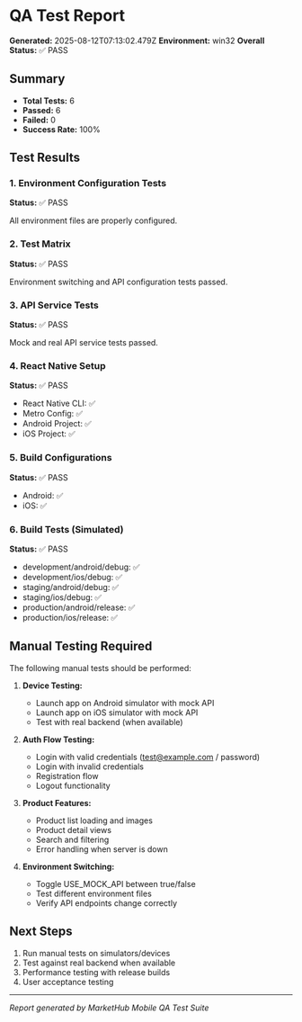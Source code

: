 # QA Test Report

**Generated:** 2025-08-12T07:13:02.479Z
**Environment:** win32
**Overall Status:** ✅ PASS

## Summary

- **Total Tests:** 6
- **Passed:** 6
- **Failed:** 0
- **Success Rate:** 100%

## Test Results

### 1. Environment Configuration Tests
**Status:** ✅ PASS

All environment files are properly configured.

### 2. Test Matrix
**Status:** ✅ PASS

Environment switching and API configuration tests passed.

### 3. API Service Tests
**Status:** ✅ PASS

Mock and real API service tests passed.

### 4. React Native Setup
**Status:** ✅ PASS

- React Native CLI: ✅
- Metro Config: ✅
- Android Project: ✅
- iOS Project: ✅

### 5. Build Configurations
**Status:** ✅ PASS

- Android: ✅ 
- iOS: ✅ 

### 6. Build Tests (Simulated)
**Status:** ✅ PASS

- development/android/debug: ✅
- development/ios/debug: ✅
- staging/android/debug: ✅
- staging/ios/debug: ✅
- production/android/release: ✅
- production/ios/release: ✅

## Manual Testing Required

The following manual tests should be performed:

1. **Device Testing:**
   - Launch app on Android simulator with mock API
   - Launch app on iOS simulator with mock API
   - Test with real backend (when available)

2. **Auth Flow Testing:**
   - Login with valid credentials (test@example.com / password)
   - Login with invalid credentials
   - Registration flow
   - Logout functionality

3. **Product Features:**
   - Product list loading and images
   - Product detail views
   - Search and filtering
   - Error handling when server is down

4. **Environment Switching:**
   - Toggle USE_MOCK_API between true/false
   - Test different environment files
   - Verify API endpoints change correctly

## Next Steps

1. Run manual tests on simulators/devices
2. Test against real backend when available
3. Performance testing with release builds
4. User acceptance testing

---
*Report generated by MarketHub Mobile QA Test Suite*
